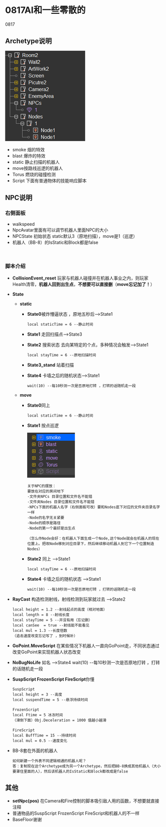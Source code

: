 # 0817AI和一些零散的

  0817

  

## Archetype说明

![image-20200816234638062](https://github.com/Domotono/2020LLS_GameJam/blob/master/code_learn/image-20200817004305815.png)

+ smoke 烟的特效
+ blast 爆炸的特效
+ static 静止扫描的机器人
+ move按路线巡逻的机器人
+ Torus 燃烧的碰撞检测
+ Script 下面有普通物体的技能响应脚本






## NPC说明

### 右侧面板

+ walkspeed 
+ NpcAvatar里面有可以调节机器人里面NPC的大小
+ NPCState 初始状态 static默认3（原地扫描），move是1（巡逻）
+ 机器人（BB-8）的IsStatic和Block都是false


​    

  

### 脚本介绍

+ **CollisionEvent_reset** 玩家与机器人碰撞并在机器人事业之内，则玩家Health清零，**机器人回到出生点**，**不想要可以直接删**（**move忘记加了！**）

  

+ **State**

  + **static**

    + **State0**被炸懵逼状态 ，原地五秒后——>State1

      ```
      local staticTime = 6 --静止时间
      ```

    + **State1** 走回扫描点——>State3

    + **State2** 搜索状态 去向某特定的个点，多种情况会触发——>State1

      ```
      local stayTime = 6 --原地扫描时间
      ```

    + **State3_stand** 站着扫描

    + **State4** 卡墙之后的随机状态——>State1
        
        ```
        wait(10) --每10秒测一次是否原地打转 ，打转的话随机走一段
        ```
  
  
  + **move**
  
      + **State0**同上
      
        ```
        local staticTime = 6 --静止时间
        ```
  
      
      + **State1** 按点巡逻 
      
         ![image-20200817004305815](https://github.com/Domotono/2020LLS_GameJam/blob/master/code_learn/image-20200816234638062.png)
         
          ```
          关于NPC的摆放：
          要放在对应的房间地下
          -文件夹NPCs 目录位置和文件名不能错
          -文件夹Nodes 目录位置和文件名不能错
          -NPCs下面的机器人名字（右侧面板可改）要和Nodes底下对应的文件夹目录名字一样
          -Node的名字无关紧要
          -Node的顺序是路径
          -Node的第一个最好是出生点
            
          （怎么作Node会好：在机器人下面生成一个Node,这个Node就会在机器人的现在位置上。把改Node移到对应目录下，然后继续移动机器人到它下一个位置制造Nodes）
          ```
  
       + **State2** 同上 ——>State1
      
          ```
          local stayTime = 6 --原地扫描时间
         ```
         
       + **State4** 卡墙之后的随机状态 ——>State1
      
          ```
          wait(10) --每10秒测一次是否原地打转 ，打转的话随机走一段
          ```
  
     
  


+ **RayCast** 构造检测射线，射线检测到玩家就过去 ——>State2
  
      local height = 1.2 --射线起点的高度（相对地面）
      local length = 8 --射线长度
      local stayTime = 5 --并没有用（忘记删）
      local canSee  = true --射线能不能看见
      local mul = 1.3 --长度倍数
      （追击速度改变忘记写了 ，到时候补）
  
+ **GoPoint.MoveScript** 在某些情况下机器人一直向GoPoint走，不同状态通过改变GoPoint来实现机器人状态改变
  
+ **NoBugNoLife** 如名 ——>State4
      wait(10) --每10秒测一次是否原地打转 ，打转的话随机走一段
  
+ **SuspScript FrozenScript FireScript**你懂
  
      SuspScript
      local height = 3 --高度
      local suspendTime = 5 --悬浮持续时间
      
      FrozenScript
      local Ftime = 5 冰冻时间
      （滑倒下面）Obj.Deceleration = 1000 值越小越滑
      
      FireScript
      local BuffTime = 15 --持续时间
      local mul = 0.5 --速度变化
  


+ BB-8套在外面的机器人

  ```
  如何新建一个外表不同逻辑相通的机器人呢？
  答：复制现在这个Archetype成为另一个Archetype，然后把BB-8换成其他机器人（大小要罩住里面的人），然后该机器人的IsStatic和Block都改成是false
  ```
  
  
## 其他

+ **setNpc(pos)** 在Camera和Fire控制的脚本吸引敌人用的函数，不想要就直接注释
+ 普通物品的SuspScript FrozenScript FireScript和机器人的不一样
+ BaseFloor谢谢
